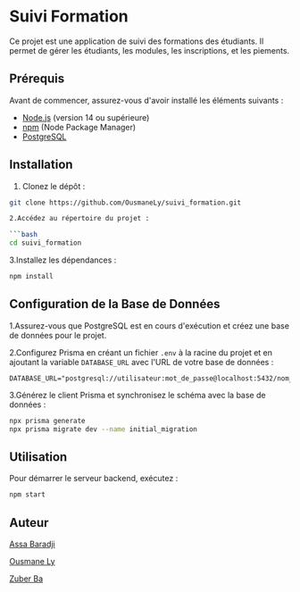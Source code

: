 # Suivi Formation

Ce projet est une application de suivi des formations des étudiants. Il permet de gérer les étudiants, les modules, les inscriptions, et les piements.

## Prérequis

Avant de commencer, assurez-vous d'avoir installé les éléments suivants :

- [Node.js](https://nodejs.org) (version 14 ou supérieure)
- [npm](https://www.npmjs.com/) (Node Package Manager)
- [PostgreSQL](https://www.postgresql.org/)

## Installation

1. Clonez le dépôt :

````bash
git clone https://github.com/OusmaneLy/suivi_formation.git

2.Accédez au répertoire du projet :

```bash
cd suivi_formation
````

3.Installez les dépendances :

```bash
npm install
```

## Configuration de la Base de Données

1.Assurez-vous que PostgreSQL est en cours d'exécution et créez une base de données pour le projet.

2.Configurez Prisma en créant un fichier `.env` à la racine du projet et en ajoutant la variable `DATABASE_URL` avec l'URL de votre base de données :

```plaintext
DATABASE_URL="postgresql://utilisateur:mot_de_passe@localhost:5432/nom_de_la_base"
```

3.Générez le client Prisma et synchronisez le schéma avec la base de données :

```bash
npx prisma generate
npx prisma migrate dev --name initial_migration
```

## Utilisation

Pour démarrer le serveur backend, exécutez :

```bash
npm start
```

## Auteur

[Assa Baradji](https://github.com/AssaBaradji)

[Ousmane Ly](https://github.com/OusmaneLy)

[Zuber Ba](https://github.com/ZuberBa)
